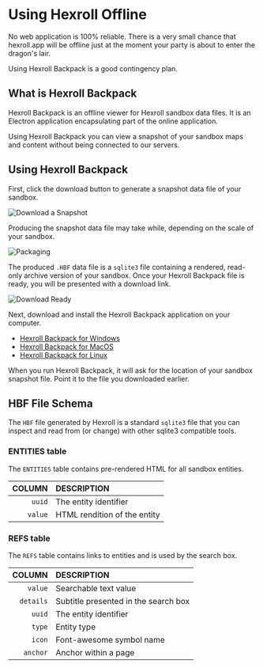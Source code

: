 # Using Hexroll Offline

No web application is 100% reliable. There is a very small chance that hexroll.app will be offline just at the moment your party is about to enter the dragon's lair.

Using Hexroll Backpack is a good contingency plan.

## What is Hexroll Backpack

Hexroll Backpack is an offline viewer for Hexroll sandbox data files. It is an Electron application encapsulating part of the online application.

Using Hexroll Backpack you can view a snapshot of your sandbox maps and content without being connected to our servers.

## Using Hexroll Backpack

First, click the download button to generate a snapshot data file of your sandbox.

![Download a Snapshot](/images/download.jpg)

Producing the snapshot data file may take while, depending on the scale of your sandbox.

![Packaging](/images/packaging.jpg)

The produced `.HBF` data file is a `sqlite3` file containing a rendered, read-only archive version of your sandbox.
Once your Hexroll Backpack file is ready, you will be presented with a download
link.

![Download Ready](/images/download_ready.jpg)


Next, download and install the Hexroll Backpack application on your computer.

* [Hexroll Backpack for Windows](https://hexroll.app/backpack/windows)
* [Hexroll Backpack for MacOS](https://hexroll.app/backpack/macos)
* [Hexroll Backpack for Linux](https://hexroll.app/backpack/linux)


When you run Hexroll Backpack, it will ask for the location of your sandbox snapshot file. Point it to the file you downloaded earlier.

## HBF File Schema

The `HBF` file generated by Hexroll is a standard `sqlite3` file that you can
inspect and read from (or change) with other sqlite3 compatible tools.

### ENTITIES table

The `ENTITIES` table contains pre-rendered HTML for all sandbox entities.

| COLUMN  | DESCRIPTION                  |
| -:      | :-                           |
| `uuid`  | The entity identifier        |
| `value` | HTML rendition of the entity |

### REFS table

The `REFS` table contains links to entities and is used by the search box.

| COLUMN    | DESCRIPTION                          |
| -:        | :-                                   |
| `value`   | Searchable text value                |
| `details` | Subtitle presented in the search box |
| `uuid`    | The entity identifier                |
| `type`    | Entity type                          |
| `icon`    | Font-awesome symbol name             |
| `anchor`  | Anchor within a page                 |

